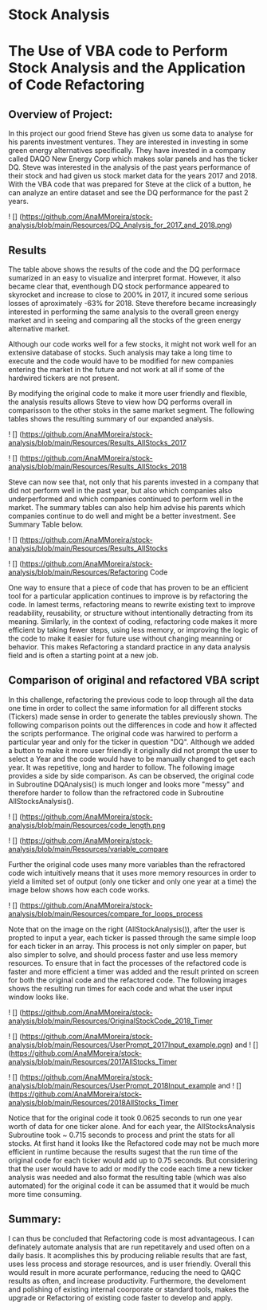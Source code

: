 # Stock Analysis

# The Use of VBA code to Perform Stock Analysis and the Application of Code Refactoring

## Overview of Project: 

In this project our good friend Steve has given us some data to analyse for his parents investment ventures.  They are interested in investing in some green energy alternatives specifically.  They have invested in a company called DAQO New Energy Corp which makes solar panels and has the ticker DQ.  Steve was interested in the analysis of the past years performance of their stock and had given us stock market data for the years 2017 and 2018.  With the VBA code that was prepared for Steve at the click of a button, he can analyze an entire dataset and see the DQ performance for the past 2 years. 

! [] (https://github.com/AnaMMoreira/stock-analysis/blob/main/Resources/DQ_Analysis_for_2017_and_2018.png)

## Results

The table above shows the results of the code and the DQ performace sumarized in an easy to visualize and interpret format.  However, it also became clear that, eventhough DQ stock performance appeared to skyrocket and increase to close to 200% in 2017, it incured some serious losses of aproximately -63% for 2018.  Steve therefore became increasingly interested in performing the same analysis to the overall green energy market and in seeing and comparing all the stocks of the green energy alternative market. 

Although our code works well for a few stocks, it might not work well for an extensive database of stocks. Such analysis may take a long time to execute and the code would have to be modified for new companies entering the market in the future and not work at all if some of the hardwired tickers are not present. 

By modifying the original code to make it more user friendly and flexible, the analysis results allows Steve to view how DQ performs overall in comparisson to the other stoks in the same market segment.  The following tables shows the resulting summary of our expanded analysis.

! [] (https://github.com/AnaMMoreira/stock-analysis/blob/main/Resources/Results_AllStocks_2017

! [] (https://github.com/AnaMMoreira/stock-analysis/blob/main/Resources/Results_AllStocks_2018

Steve can now see that, not only that his parents invested in a company that did not perform well in the past year, but also which companies also underperformed and which companies continued to perform well in the market.  The summary tables can also help him advise his parents which companies continue to do well and might be a better investment.  See Summary Table below.

! [] (https://github.com/AnaMMoreira/stock-analysis/blob/main/Resources/Results_AllStocks


! [] (https://github.com/AnaMMoreira/stock-analysis/blob/main/Resources/Refactoring Code

One way to ensure that a piece of code that has proven to be an efficient tool for a particular application continues to improve is by refactoring the code.  In lamest terms, refactoring means to rewrite existing text to improve readability, reusability, or structure without intentionally detracting from its meaning. Similarly, in the context of coding, refactoring code makes it more efficient by taking fewer steps, using less memory, or improving the logic of the code to make it easier for future use without changing meanning or behavior.  This makes Refactoring a standard practice in any data analysis field and is often a starting point at a new job.



## Comparison of original and refactored VBA script

In this challenge, refactoring the previous code to loop through all the data one time in order to collect the same information for all different stocks (Tickers) made sense in order to generate the tables previously shown. The following comparison points out the differences in code and how it affected the scripts performance.  The original code was harwired to perform a particular year and only for the ticker in question "DQ".  Although we added a button to make it more user friendly it originally did not prompt the user to select a Year and the code would have to be manually changed to get each year.  It was repetitive, long and harder to follow. 
The following image provides a side by side comparison.  As can be observed, the original code in Subroutine DQAnalysis() is much longer and looks more "messy" and therefore harder to follow than the refractored code in Subroutine AllStocksAnalysis().  

! [] (https://github.com/AnaMMoreira/stock-analysis/blob/main/Resources/code_length.png

! [] (https://github.com/AnaMMoreira/stock-analysis/blob/main/Resources/variable_compare

Further the original code uses many more variables than the refractored code wich intuitively means that it uses more memory resources in order to yield a limited set of output (only one ticker and only one year at a time) the image below shows how each code works.

! [] (https://github.com/AnaMMoreira/stock-analysis/blob/main/Resources/compare_for_loops_process

Note that on the image on the right (AllStockAnalysis()), after the user is propted to input a year, each ticker is passed through the same simple loop for each ticker in an array.  This process is not only simpler on paper, but also simpler to solve, and  should process faster and use less memory resources.  To ensure that in fact the processes of the refactored code is faster and more efficient a timer was added and the result printed on screen for both the original code and the refactored code.  The following images shows the resulting run times for each code and what the user input window looks like.   

! [] (https://github.com/AnaMMoreira/stock-analysis/blob/main/Resources/OriginalStockCode_2018_Timer

! [] (https://github.com/AnaMMoreira/stock-analysis/blob/main/Resources/UserPrompt_2017Input_example.pgn)
and 
! [] (https://github.com/AnaMMoreira/stock-analysis/blob/main/Resources/2017AllStocks_Timer 

! [] (https://github.com/AnaMMoreira/stock-analysis/blob/main/Resources/UserPrompt_2018Input_example 
and 
! [] (https://github.com/AnaMMoreira/stock-analysis/blob/main/Resources/2018AllStocks_Timer


Notice that for the original code it took 0.0625 seconds to run one year worth of data for one ticker alone.  And for each year, the AllStocksAnalysis Subroutine took ~ 0.715 seconds to process and print the stats for all stocks.  At first hand it looks like the Refactored code may not be much more efficient in runtime because the results sugest that the run time of the original code for each ticker would add up to 0.75 seconds.  But considering that the user would have to add or modify the code each time a new ticker analysis was needed and also format the resulting table (which was also automated) for the original code it can be assumed that it would be much more time consuming.


## Summary:
I can thus be concluded that Refactoring code is most advantageous.  I can definately automate analysis that are run repetitavely and used often on a daily basis.  It acomplishes this by producing reliable results that are fast, uses less process and storage resources, and is user friendly.  Overall this would result in more acurate performance, reducing the need to QAQC results as often, and increase productivity.  Furthermore, the develoment and polishing of existing internal coorporate or standard tools, makes the upgrade or Refactoring of existing code faster to develop and apply. 





